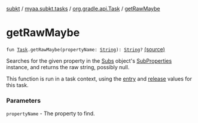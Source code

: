 [subkt](../../index.md) / [myaa.subkt.tasks](../index.md) / [org.gradle.api.Task](index.md) / [getRawMaybe](./get-raw-maybe.md)

# getRawMaybe

`fun `[`Task`](https://docs.gradle.org/current/javadoc/org/gradle/api/Task.html)`.getRawMaybe(propertyName: `[`String`](https://kotlinlang.org/api/latest/jvm/stdlib/kotlin/-string/index.html)`): `[`String`](https://kotlinlang.org/api/latest/jvm/stdlib/kotlin/-string/index.html)`?` [(source)](https://github.com/Myaamori/SubKt/blob/master/src/main/kotlin/myaa/subkt/tasks/plugin.kt#L217)

Searches for the given property in the [Subs](../-subs/index.md) object's [SubProperties](../-sub-properties/index.md) instance,
and returns the raw string, possibly null.

This function is run in a task context, using the [entry](entry.md) and [release](release.md) values for this task.

### Parameters

`propertyName` - The property to find.